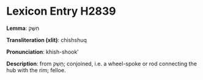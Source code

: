 # Lexicon Entry H2839

**Lemma**: חִשֻּׁק

**Transliteration (xlit)**: chishshuq

**Pronunciation**: khish-shook'

**Description**:
from חָשַׁק; conjoined, i.e. a wheel-spoke or rod connecting the hub with the rim; felloe.
